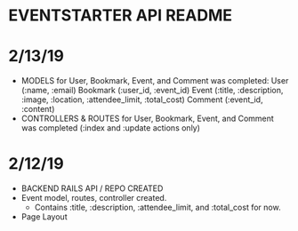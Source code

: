 # EVENTSTARTER API README

# 2/13/19
  - MODELS for User, Bookmark, Event, and Comment was completed:
    User (:name, :email)
    Bookmark (:user_id, :event_id)
    Event (:title, :description, :image, :location, :attendee_limit, :total_cost)
    Comment (:event_id, :content)
  - CONTROLLERS & ROUTES for User, Bookmark, Event, and Comment was completed (:index and :update actions only)

# 2/12/19
  - BACKEND RAILS API / REPO CREATED
  - Event model, routes, controller created.
    - Contains :title, :description, :attendee_limit, and :total_cost for now.
  - Page Layout
